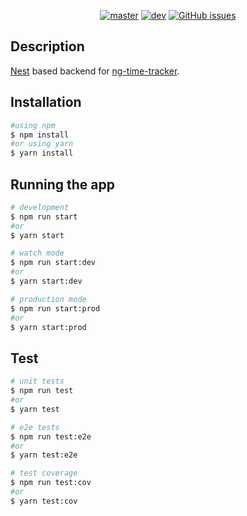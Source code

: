 
  

  <p align="center">
<a href="https://travis-ci.org/nestjs/nest"><img src="https://img.shields.io/travis/coder-diogo/nest-time-tracker/master.svg?label=Master" alt="master" /></a>
<a href="https://travis-ci.org/nestjs/nest"><img src="https://img.shields.io/travis/coder-diogo/nest-time-tracker/dev.svg?label=Dev" alt="dev" /></a>
<a href="https://github.com/coder-diogo/nest-time-tracker/issues"><img alt="GitHub issues" src="https://img.shields.io/github/issues/coder-diogo/nest-time-tracker"></a>
</p>

## Description

[Nest](https://github.com/nestjs/nest) based backend for [ng-time-tracker]().

## Installation

```bash
#using npm
$ npm install
#or using yarn
$ yarn install
```

## Running the app

```bash
# development
$ npm run start
#or
$ yarn start

# watch mode
$ npm run start:dev
#or
$ yarn start:dev

# production mode
$ npm run start:prod
#or
$ yarn start:prod
```

## Test

```bash
# unit tests
$ npm run test
#or
$ yarn test

# e2e tests
$ npm run test:e2e
#or
$ yarn test:e2e

# test coverage
$ npm run test:cov
#or
$ yarn test:cov
```